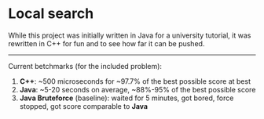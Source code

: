 # Local search
While this project was initially written in Java for a university tutorial, it was rewritten in C++ for fun and to see how far it can be pushed.

---
Current betchmarks (for the included problem):
1. **C++**: ~500 microseconds for ~97.7% of the best possible score at best
2. **Java**: ~5-20 seconds on average, ~88%-95% of the best possible score
3. **Java Bruteforce** (baseline): waited for 5 minutes, got bored, force stopped, got score comparable to **Java**
